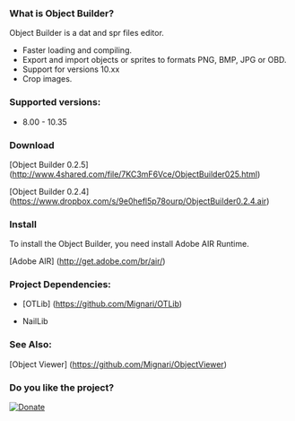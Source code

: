 ### What is Object Builder?

Object Builder is a dat and spr files editor.

* Faster loading and compiling.
* Export and import objects or sprites to formats PNG, BMP, JPG or OBD.
* Support for versions 10.xx
* Crop images.

### Supported versions:

* 8.00 - 10.35

### Download

[Object Builder 0.2.5] (http://www.4shared.com/file/7KC3mF6Vce/ObjectBuilder025.html)


[Object Builder 0.2.4] (https://www.dropbox.com/s/9e0hefl5p78ourp/ObjectBuilder0.2.4.air)


### Install 

To install the Object Builder, you need install Adobe AIR Runtime.

[Adobe AIR] (http://get.adobe.com/br/air/)

### Project Dependencies:

* [OTLib] (https://github.com/Mignari/OTLib)

* NailLib

### See Also:

[Object Viewer] (https://github.com/Mignari/ObjectViewer)

### Do you like the project?

[![Donate](https://www.paypalobjects.com/en_US/i/btn/btn_donate_LG.gif)](https://www.paypal.com/cgi-bin/webscr?cmd=_s-xclick&hosted_button_id=QFNUYQ24ULK7S)
